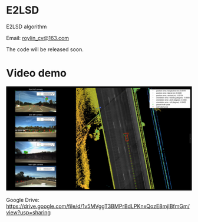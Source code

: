 # E2LSD
E2LSD algorithm

Email: roylin_cv@163.com

The code will be released soon.

# Video demo

[![](https://github.com/roylin1229/IIB_descriptor/blob/main/img.png)](https://drive.google.com/file/d/1v5MVggT3BMPrBdLPKnxQozE8mjIBfmGm/view?usp=sharing)  

Google Drive: https://drive.google.com/file/d/1v5MVggT3BMPrBdLPKnxQozE8mjIBfmGm/view?usp=sharing  
